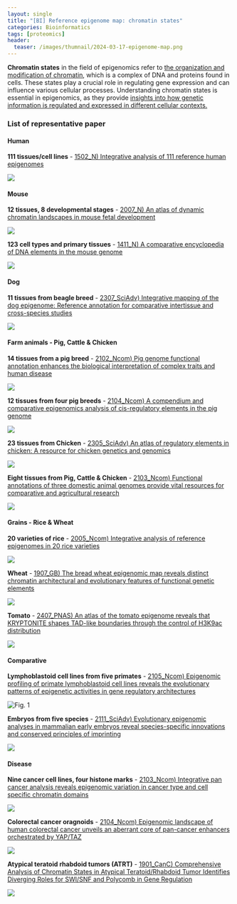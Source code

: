 ```yaml
---
layout: single
title: "[BI] Reference epigenome map: chromatin states"
categories: Bioinformatics
tags: [proteomics]
header:
  teaser: /images/thumnail/2024-03-17-epigenome-map.png
---
```


**Chromatin states** in the field of epigenomics refer to <u>the organization and modification of chromatin</u>, which is a complex of DNA and proteins found in cells. These states play a crucial role in regulating gene expression and can influence various cellular processes. Understanding chromatin states is essential in epigenomics, as they provide <u>insights into how genetic information is regulated and expressed in different cellular contexts.</u>

### List of representative paper

#### Human

**111 tissues/cell lines** - [1502_N) Integrative analysis of 111 reference human epigenomes](https://www.nature.com/articles/nature14248)

![](../../images/2024-03-17-epigenome-map/2024-03-17-21-53-45-image.png)

#### Mouse

**12 tissues, 8 developmental stages** - [2007_N) An atlas of dynamic chromatin landscapes in mouse fetal development](https://www.nature.com/articles/s41586-020-2093-3)

![](../../images/2024-03-17-epigenome-map/2024-03-17-21-50-40-image.png)

**123 cell types and primary tissues** - [1411_N) A comparative encyclopedia of DNA elements in the mouse genome](https://www.nature.com/articles/nature13992)

![](../../images/2024-03-17-epigenome-map/2024-03-18-22-02-54-image.png)

#### Dog

**11 tissues from beagle breed** - [2307_SciAdv) Integrative mapping of the dog epigenome: Reference annotation for comparative intertissue and cross-species studies](https://www.science.org/doi/full/10.1126/sciadv.ade3399?rfr_dat=cr_pub++0pubmed&url_ver=Z39.88-2003&rfr_id=ori%3Arid%3Acrossref.org)

![](../../images/2024-03-17-epigenome-map/2024-03-18-21-00-10-image.png)

#### Farm animals - Pig, Cattle & Chicken

**14 tissues from a pig breed** - [2102_Ncom) Pig genome functional annotation enhances the biological interpretation of complex traits and human disease](https://www.nature.com/articles/s41467-021-26153-7?proof=tExtended)

![](../../images/2024-03-17-epigenome-map/2024-03-17-21-33-15-image.png)

**12 tissues from four pig breeds** - [2104_Ncom) A compendium and comparative epigenomics analysis of cis-regulatory elements in the pig genome](https://www.nature.com/articles/s41467-021-22448-x#Sec11)

![](../../images/2024-03-17-epigenome-map/2024-03-17-21-37-38-image.png)

**23 tissues from Chicken** - [2305_SciAdv) An atlas of regulatory elements in chicken: A resource for chicken genetics and genomics](https://www.science.org/doi/10.1126/sciadv.ade1204)

![](../../images/2024-03-17-epigenome-map/2024-08-29-01-54-29-image.png)

**Eight tissues from Pig, Cattle & Chicken** - [2103_Ncom) Functional annotations of three domestic animal genomes provide vital resources for comparative and agricultural research](https://www.nature.com/articles/s41467-021-22100-8)

![](../../images/2024-03-17-epigenome-map/2024-03-17-22-49-32-image.png)

#### Grains - Rice & Wheat

**20 varieties of rice** - [2005_Ncom) Integrative analysis of reference epigenomes in 20 rice varieties](https://www.nature.com/articles/s41467-020-16457-5)

![](../../images/2024-03-17-epigenome-map/2024-03-17-22-03-53-image.png)

**Wheat** - [1907_GB) The bread wheat epigenomic map reveals distinct chromatin architectural and evolutionary features of functional genetic elements](https://genomebiology.biomedcentral.com/articles/10.1186/s13059-019-1746-8)

![](../../images/2024-03-17-epigenome-map/2024-03-17-22-11-26-image.png)

**Tomato** - [2407_PNAS) An atlas of the tomato epigenome reveals that KRYPTONITE shapes TAD-like boundaries through the control of H3K9ac distribution](https://www.pnas.org/doi/10.1073/pnas.2400737121)

![](../../images/2024-03-17-epigenome-map/2025-07-01-20-39-10-image.png)

#### Comparative

**Lymphoblastoid cell lines from five primates** - [2105_Ncom) Epigenomic profiling of primate lymphoblastoid cell lines reveals the evolutionary patterns of epigenetic activities in gene regulatory architectures](https://www.nature.com/articles/s41467-021-23397-1)

![Fig. 1](https://media.springernature.com/full/springer-static/image/art%3A10.1038%2Fs41467-021-23397-1/MediaObjects/41467_2021_23397_Fig1_HTML.png)

**Embryos from five species** - [2111_SciAdv) Evolutionary epigenomic analyses in mammalian early embryos reveal species-specific innovations and conserved principles of imprinting](https://www.science.org/doi/10.1126/sciadv.abi6178)

![](../../images/2024-03-17-epigenome-map/2024-03-17-22-26-21-image.png)

#### Disease

**Nine cancer cell lines, four histone marks** - [2103_Ncom) Integrative pan cancer analysis reveals epigenomic variation in cancer type and cell specific chromatin domains](https://www.nature.com/articles/s41467-021-21707-1)

![](../../images/2024-03-17-epigenome-map/2024-03-17-22-19-48-image.png)

**Colorectal cancer oragnoids** - [2104_Ncom) Epigenomic landscape of human colorectal cancer unveils an aberrant core of pan-cancer enhancers orchestrated by YAP/TAZ](https://www.nature.com/articles/s41467-021-22544-y)

![](../../images/2024-03-17-epigenome-map/2024-03-17-22-36-53-image.png)

**Atypical teratoid rhabdoid tumors (ATRT)** - [1901_CanC) Comprehensive Analysis of Chromatin States in Atypical Teratoid/Rhabdoid Tumor Identifies Diverging Roles for SWI/SNF and Polycomb in Gene Regulation](https://www.sciencedirect.com/science/article/pii/S153561081830535X)

![](../../images/2024-03-17-epigenome-map/2024-03-17-22-43-35-image.png)